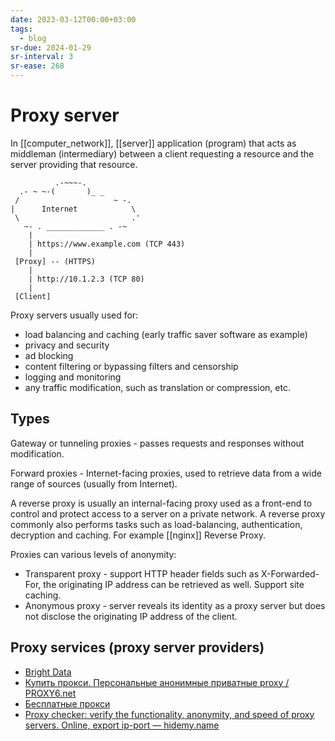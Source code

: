 ```yaml
---
date: 2023-03-12T00:00+03:00
tags:
  - blog
sr-due: 2024-01-29
sr-interval: 3
sr-ease: 268
---
```


# Proxy server

In [[computer_network]], [[server]] application (program) that acts as middleman
(intermediary) between a client requesting a resource and the server providing
that resource.

```
          .-~~~-.
  .- ~ ~-(       )_ _
 /                     ~ -.
|      Internet            \
 \                         .'
   ~- . _____________ . -~
    |
    | https://www.example.com (TCP 443)
    |
 [Proxy] -- (HTTPS)
    |
    | http://10.1.2.3 (TCP 80)
    |
 [Client]
```

Proxy servers usually used for:

- load balancing and caching (early traffic saver software as example)
- privacy and security
- ad blocking
- content filtering or bypassing filters and censorship
- logging and monitoring
- any traffic modification, such as translation or compression, etc.

## Types

Gateway or tunneling proxies - passes requests and responses without
modification.

Forward proxies - Internet-facing proxies, used to retrieve data from a wide
range of sources (usually from Internet).

A reverse proxy is usually an internal-facing proxy used as a front-end to
control and protect access to a server on a private network. A reverse proxy
commonly also performs tasks such as load-balancing, authentication, decryption
and caching. For example [[nginx]] Reverse Proxy.

Proxies can various levels of anonymity:

- Transparent proxy - support HTTP header fields such as X-Forwarded-For, the
  originating IP address can be retrieved as well. Support site caching.
- Anonymous proxy - server reveals its identity as a proxy server but does not
  disclose the originating IP address of the client.

## Proxy services (proxy server providers)

- [Bright Data](https://brightdata.com/)
- [Купить прокси. Персональные анонимные приватные proxy / PROXY6.net](https://proxy6.net/)
- [Бесплатные прокси](https://advanced.name/ru/freeproxy)
- [Proxy checker: verify the functionality, anonymity, and speed of proxy servers. Online, export ip-port — hidemy.name](https://hidemy.name/en/proxy-checker/)
